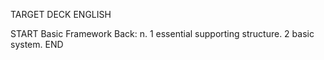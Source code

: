 TARGET DECK
ENGLISH

START
Basic
Framework
Back: n. 1 essential supporting structure. 2 basic system.
END
